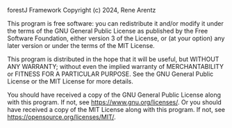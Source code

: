 forestJ Framework
Copyright (c) 2024, Rene Arentz

This program is free software: you can redistribute it and/or modify
it under the terms of the GNU General Public License as published by
the Free Software Foundation, either version 3 of the License, or
(at your option) any later version or under the terms of the MIT License.

This program is distributed in the hope that it will be useful,
but WITHOUT ANY WARRANTY; without even the implied warranty of
MERCHANTABILITY or FITNESS FOR A PARTICULAR PURPOSE.  See the
GNU General Public License or the MIT License for more details.

You should have received a copy of the GNU General Public License
along with this program.  If not, see <https://www.gnu.org/licenses/>.
Or you should have received a copy of the MIT License
along with this program. If not, see <https://opensource.org/licenses/MIT/>.